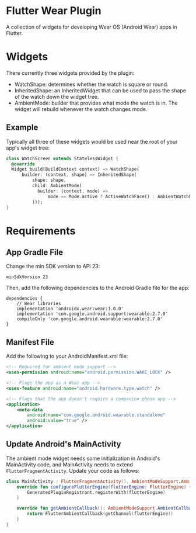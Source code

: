 # Flutter Wear Plugin

A collection of widgets for developing Wear OS (Android Wear) apps in Flutter.

# Widgets

There currently three widgets provided by the plugin:

* WatchShape: determines whether the watch is square or round.
* InheritedShape: an InheritedWidget that can be used to pass the shape of the watch down the widget tree.
* AmbientMode: builder that provides what mode the watch is in. The widget will rebuild whenever the watch changes mode.

## Example

Typically all three of these widgets would be used near the root of your app's widget tree:

```dart
class WatchScreen extends StatelessWidget {
  @override
  Widget build(BuildContext context) => WatchShape(
      builder: (context, shape) => InheritedShape(
          shape: shape,
          child: AmbientMode(
            builder: (context, mode) =>
                mode == Mode.active ? ActiveWatchFace() : AmbientWatchFace(),
          )));
}
```

# Requirements

## App Gradle File

Change the min SDK version to API 23:

```
minSdkVersion 23
```

Then, add the following dependencies to the Android Gradle file for the app:

```
dependencies {
    // Wear libraries
    implementation 'androidx.wear:wear:1.0.0'
    implementation 'com.google.android.support:wearable:2.7.0'
    compileOnly 'com.google.android.wearable:wearable:2.7.0'
}
```

## Manifest File

Add the following to your AndroidManifest.xml file:

```xml
<!-- Required for ambient mode support -->
<uses-permission android:name="android.permission.WAKE_LOCK" />

<!-- Flags the app as a Wear app -->
<uses-feature android:name="android.hardware.type.watch" />

<!-- Flags that the app doesn't require a companion phone app -->
<application>
    <meta-data
        android:name="com.google.android.wearable.standalone"
        android:value="true" />
</application>
```

## Update Android's MainActivity

The ambient mode widget needs some initialization in Android's MainActivity code, and MainActivity needs to extend `FlutterFragmentActivity`. Update your code as follows:

```kotlin
class MainActivity : FlutterFragmentActivity(), AmbientModeSupport.AmbientCallbackProvider {
    override fun configureFlutterEngine(flutterEngine: FlutterEngine) {
        GeneratedPluginRegistrant.registerWith(flutterEngine)
    }

    override fun getAmbientCallback(): AmbientModeSupport.AmbientCallback {
        return FlutterAmbientCallback(getChannel(flutterEngine))
    }
}
```
